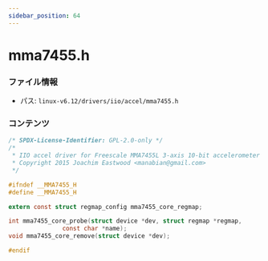 ```yaml
---
sidebar_position: 64
---
```

# mma7455.h

### ファイル情報

- パス: `linux-v6.12/drivers/iio/accel/mma7455.h`

### コンテンツ

```h
/* SPDX-License-Identifier: GPL-2.0-only */
/*
 * IIO accel driver for Freescale MMA7455L 3-axis 10-bit accelerometer
 * Copyright 2015 Joachim Eastwood <manabian@gmail.com>
 */

#ifndef __MMA7455_H
#define __MMA7455_H

extern const struct regmap_config mma7455_core_regmap;

int mma7455_core_probe(struct device *dev, struct regmap *regmap,
		       const char *name);
void mma7455_core_remove(struct device *dev);

#endif

```
